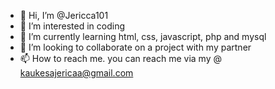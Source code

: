 - 👋 Hi, I’m @Jericca101
- 👀 I’m interested in coding
- 🌱 I’m currently learning html, css, javascript, php and mysql
- 💞️ I’m looking to collaborate on a project with my partner
- 📫 How to reach me. you can reach me via my @ kaukesajericaa@gmail.com

<!---
Jericca101/Jericca101 is a ✨ special ✨ repository because its `README.md` (this file) appears on your GitHub profile.
You can click the Preview link to take a look at your changes.
--->

